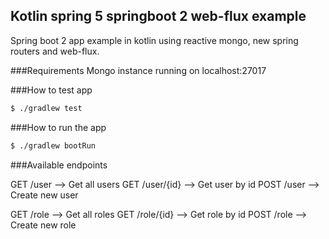 ## Kotlin spring 5 springboot 2 web-flux example


Spring boot 2 app example in kotlin using reactive mongo, new spring routers and web-flux.

###Requirements
Mongo instance running on localhost:27017

###How to test app

```bash
$ ./gradlew test
```

###How to run the app


```bash
$ ./gradlew bootRun
```

###Available endpoints

GET /user		--> Get all users
GET /user/{id}	--> Get user by id
POST /user		--> Create new user

GET /role		--> Get all roles
GET /role/{id}	--> Get role by id
POST /role		--> Create new role
